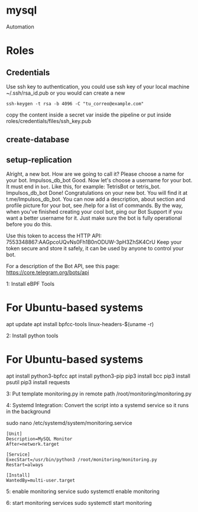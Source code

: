 # mysql
Automation

# Roles
## Credentials
Use ssh key to authentication, you could use ssh key of your local machine ~/.ssh/rsa_id.pub or you would can create a new

```shell
ssh-keygen -t rsa -b 4096 -C "tu_correo@example.com"
```
copy the content inside a secret var inside the pipeline or put inside roles/credentials/files/ssh_key.pub

## create-database

## setup-replication



Alright, a new bot. How are we going to call it? Please choose a name for your bot.
Impulsos_db_bot
Good. Now let's choose a username for your bot. It must end in `bot`. Like this, for example: TetrisBot or tetris_bot.
Impulsos_db_bot
Done! Congratulations on your new bot. You will find it at t.me/Impulsos_db_bot. You can now add a description, about section and profile picture for your bot, see /help for a list of commands. By the way, when you've finished creating your cool bot, ping our Bot Support if you want a better username for it. Just make sure the bot is fully operational before you do this.

Use this token to access the HTTP API:
7553348867:AAGpcoUQvNs0Fh1B0nODUW-3pH3ZhSK4CrU
Keep your token secure and store it safely, it can be used by anyone to control your bot.

For a description of the Bot API, see this page: https://core.telegram.org/bots/api


1: Install eBPF Tools
# For Ubuntu-based systems
apt update
apt install bpfcc-tools linux-headers-$(uname -r)

2: Install python tools
# For Ubuntu-based systems
apt install python3-bpfcc
apt install python3-pip
pip3 install bcc
pip3 install psutil
pip3 install requests


3: Put template monitoring.py in remote path /root/monitoring/monitoring.py


4: Systemd Integration:
Convert the script into a systemd service so it runs in the background

sudo nano /etc/systemd/system/monitoring.service
```shell
[Unit]
Description=MySQL Monitor
After=network.target

[Service]
ExecStart=/usr/bin/python3 /root/monitoring/monitoring.py
Restart=always

[Install]
WantedBy=multi-user.target
```

5: enable monitoring service
sudo systemctl enable monitoring

6: start monitoring services
sudo systemctl start monitoring
